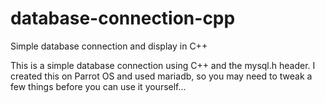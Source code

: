 # database-connection-cpp
Simple database connection and display in C++

This is a simple database connection using C++ and the mysql.h header. I created this on Parrot OS and used mariadb, so you may need to tweak a few things before you can use it yourself...

